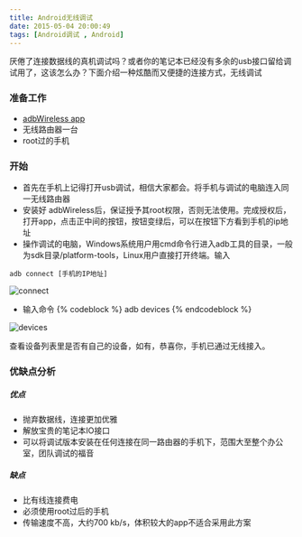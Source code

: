 ```yaml
---
title: Android无线调试
date: 2015-05-04 20:00:49
tags: [Android调试 , Android]
---
```

厌倦了连接数据线的真机调试吗？或者你的笔记本已经没有多余的usb接口留给调试用了，这该怎么办？下面介绍一种炫酷而又便捷的连接方式，无线调试

### 准备工作
* [adbWireless app](http://down11.zol.com.cn/suyan/adbWireless1.5.4.apk)
* 无线路由器一台
* root过的手机

<!--more-->

### 开始
* 首先在手机上记得打开usb调试，相信大家都会。将手机与调试的电脑连入同一无线路由器
* 安装好 adbWireless后，保证授予其root权限，否则无法使用。完成授权后，打开app，点击正中间的按钮，按钮变绿后，可以在按钮下方看到手机的ip地址
* 操作调试的电脑，Windows系统用户用cmd命令行进入adb工具的目录，一般为sdk目录/platform-tools，Linux用户直接打开终端。输入
```
adb connect [手机的IP地址]
```

![connect](/images/adbwirelessPictures/connect.png)

* 输入命令
{% codeblock %}
adb devices
{% endcodeblock %}

![devices](/images/adbwirelessPictures/devices.png)

查看设备列表里是否有自己的设备，如有，恭喜你，手机已通过无线接入。

### 优缺点分析
##### 优点
* 抛弃数据线，连接更加优雅
* 解放宝贵的笔记本IO接口
* 可以将调试版本安装在任何连接在同一路由器的手机下，范围大至整个办公室，团队调试的福音

##### 缺点
* 比有线连接费电
* 必须使用root过后的手机
* 传输速度不高，大约700 kb/s，体积较大的app不适合采用此方案

